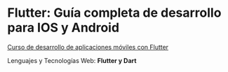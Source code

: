 # Flutter: Guía completa de desarrollo para IOS y Android
[Curso de desarrollo de aplicaciones móviles con Flutter](https://www.udemy.com/course/flutter-ios-android-fernando-herrera/)

Lenguajes y Tecnologías Web: **Flutter y Dart**

